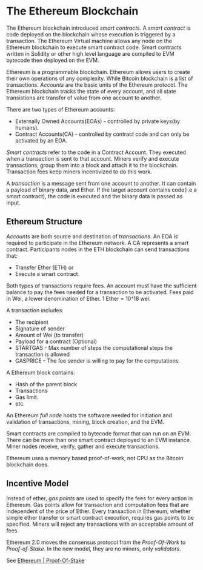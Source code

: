 
# The Ethereum Blockchain

The Ethereum blockchain introduced _smart contracts_. A _smart contract_ is code deployed on the blockchain whose execution is triggered by a transaction. The Ethereum Virtual machine allows any node on the Ethereum blockchain to execute smart contract code. Smart contracts written in Solidity or other high level language are compiled to EVM bytecode then deployed on the EVM.

Ethereum is a programmable blockchain. Ethereum allows users to create their own operations of any complexity. While Bitcoin blockchain is a list of transactions. _Accounts_ are the basic units of the Ethereum protocol. The Ethereum blockchain tracks the state of every account, and all state transistions are transfer of value from one account to another.

There are two types of Ethereum accounts:

* Externally Owned Accounts(EOAs) - controlled by private keys(by humans).
* Contract Accounts(CA) - controlled by contract code and can only be activated by an EOA.

_Smart contracts_ refer to the code in a Contract Account. They executed when a transaction is sent to that account. Miners verify and execute transactions, group them into a block and attach it to the blockchain. Transaction fees keep miners incentivized to do this work.

A _transaction_ is a message sent from one account to another. It can contain a payload of binary data, and Ether. If the target account contains code(i.e a smart contract), the code is executed and the binary data is passed as input. 

## Ethereum Structure

_Accounts_ are both source and destination of _transactions_. An EOA is required to participate in the Ethereum network. A CA represents a smart contract. Participants nodes in the ETH blockchain can send transactions that:

* Transfer Ether (ETH) or
* Execute a smart contract.

Both types of transactions require fees. An account must have the sufficient balance to pay the fees needed for a transaction to be activated. Fees paid in Wei, a lower denomination of Ether. 1 Ether = 10^18 wei. 

A transaction includes:

* The recipient
* Signature of sender
* Amount of Wei (to transfer)
* Payload for a contract (Optional)
* STARTGAS - Max number of steps the computational steps the transaction is allowed
* GASPRICE - The fee sender is willing to pay for the computations.

A Ethereum block contains:

* Hash of the parent block
* Transactions
* Gas limit.
* etc.

An Ethereum _full node_ hosts the software needed for initiation and validation of transactions, mining, block creation, and the EVM.

Smart contracts are compiled to bytecode format that can run on an EVM. There can be more than one smart contract deployed to an EVM instance. Miner nodes receive, verify, gather and execute transactions. 

Ethereum uses a memory based proof-of-work, not CPU as the Bitcoin blockchain does.

## Incentive Model

Instead of ether, _gas points_ are used to specify the fees for every action in Ethereum. Gas points allow for transaction and computation fees that are independent of the price of Ether. Every transaction in Ethereum, whether simple ether transfer or smart contract execution, requires gas points to be specified. Miners will reject any transactions with an acceptable amount of fees.

Ethereum 2.0 moves the consensus protocol from the _Proof-Of-Work_ to _Proof-of-Stake_. In the new model, they are no miners, only _validators_. 

See [Ethereum | Proof-Of-Stake](https://ethereum.org/en/developers/docs/consensus-mechanisms/pos/)
